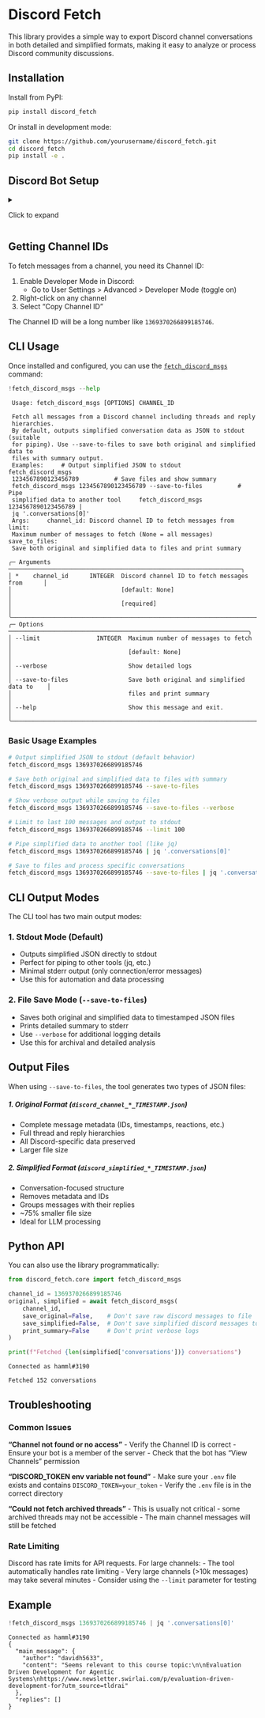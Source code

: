 # Discord Fetch


<!-- WARNING: THIS FILE WAS AUTOGENERATED! DO NOT EDIT! -->

This library provides a simple way to export Discord channel
conversations in both detailed and simplified formats, making it easy to
analyze or process Discord community discussions.

## Installation

Install from PyPI:

``` bash
pip install discord_fetch
```

Or install in development mode:

``` bash
git clone https://github.com/yourusername/discord_fetch.git
cd discord_fetch
pip install -e .
```

## Discord Bot Setup

<details>

<summary>

Click to expand
</summary>

Before using this tool, you need to create a Discord bot and obtain a
token:

### 1. Create a Discord Application

1.  Go to the [Discord Developer
    Portal](https://discord.com/developers/applications)
2.  Click “New Application” and give it a name
3.  Navigate to the “Bot” section in the sidebar
4.  Click “Add Bot”
5.  Under the “Token” section, click “Copy” to get your bot token

### 2. Required Bot Permissions

Your bot needs the following permissions: - **View Channels** - To see
the channels in the server - **Read Message History** - To fetch
historical messages - **Read Messages/View Channels** - Basic read
access

### 3. Bot Scopes and OAuth2

When inviting your bot to a server, use these scopes: - `bot` - Basic
bot permissions - `applications.commands` (optional) - If you plan to
add slash commands

### 4. Invite the Bot to Your Server

1.  In the Discord Developer Portal, go to “OAuth2” \> “URL Generator”
2.  Select the `bot` scope
3.  Select the required permissions listed above
4.  Copy the generated URL and open it in your browser
5.  Select the server you want to add the bot to

### 5. Environment Setup

Create this environment variable

``` env
DISCORD_TOKEN=your_bot_token_here
```

</details>

## Getting Channel IDs

To fetch messages from a channel, you need its Channel ID:

1.  Enable Developer Mode in Discord:
    - Go to User Settings \> Advanced \> Developer Mode (toggle on)
2.  Right-click on any channel
3.  Select “Copy Channel ID”

The Channel ID will be a long number like `1369370266899185746`.

## CLI Usage

Once installed and configured, you can use the
[`fetch_discord_msgs`](https://hamelsmu.github.io/discord_fetch/core.html#fetch_discord_msgs)
command:

``` python
!fetch_discord_msgs --help
```

                                                                                    
     Usage: fetch_discord_msgs [OPTIONS] CHANNEL_ID                                 
                                                                                    
     Fetch all messages from a Discord channel including threads and reply          
     hierarchies.                                                                   
     By default, outputs simplified conversation data as JSON to stdout (suitable   
     for piping). Use --save-to-files to save both original and simplified data to  
     files with summary output.                                                     
     Examples:     # Output simplified JSON to stdout     fetch_discord_msgs        
     1234567890123456789          # Save files and show summary                     
     fetch_discord_msgs 1234567890123456789 --save-to-files          # Pipe         
     simplified data to another tool     fetch_discord_msgs 1234567890123456789 |   
     jq '.conversations[0]'                                                         
     Args:     channel_id: Discord channel ID to fetch messages from     limit:     
     Maximum number of messages to fetch (None = all messages)     save_to_files:   
     Save both original and simplified data to files and print summary              
                                                                                    
    ╭─ Arguments ──────────────────────────────────────────────────────────────────╮
    │ *    channel_id      INTEGER  Discord channel ID to fetch messages from      │
    │                               [default: None]                                │
    │                               [required]                                     │
    ╰──────────────────────────────────────────────────────────────────────────────╯
    ╭─ Options ────────────────────────────────────────────────────────────────────╮
    │ --limit                INTEGER  Maximum number of messages to fetch          │
    │                                 [default: None]                              │
    │ --verbose                       Show detailed logs                           │
    │ --save-to-files                 Save both original and simplified data to    │
    │                                 files and print summary                      │
    │ --help                          Show this message and exit.                  │
    ╰──────────────────────────────────────────────────────────────────────────────╯

### Basic Usage Examples

``` bash
# Output simplified JSON to stdout (default behavior)
fetch_discord_msgs 1369370266899185746

# Save both original and simplified data to files with summary
fetch_discord_msgs 1369370266899185746 --save-to-files

# Show verbose output while saving to files
fetch_discord_msgs 1369370266899185746 --save-to-files --verbose

# Limit to last 100 messages and output to stdout
fetch_discord_msgs 1369370266899185746 --limit 100

# Pipe simplified data to another tool (like jq)
fetch_discord_msgs 1369370266899185746 | jq '.conversations[0]'

# Save to files and process specific conversations
fetch_discord_msgs 1369370266899185746 --save-to-files | jq '.conversations[] | select(.replies | length > 5)'
```

## CLI Output Modes

The CLI tool has two main output modes:

### 1. Stdout Mode (Default)

- Outputs simplified JSON directly to stdout
- Perfect for piping to other tools (jq, etc.)
- Minimal stderr output (only connection/error messages)
- Use this for automation and data processing

### 2. File Save Mode (`--save-to-files`)

- Saves both original and simplified data to timestamped JSON files
- Prints detailed summary to stderr
- Use `--verbose` for additional logging details
- Use this for archival and detailed analysis

## Output Files

When using `--save-to-files`, the tool generates two types of JSON
files:

##### 1. Original Format (`discord_channel_*_TIMESTAMP.json`)

- Complete message metadata (IDs, timestamps, reactions, etc.)
- Full thread and reply hierarchies
- All Discord-specific data preserved
- Larger file size

##### 2. Simplified Format (`discord_simplified_*_TIMESTAMP.json`)

- Conversation-focused structure
- Removes metadata and IDs
- Groups messages with their replies
- ~75% smaller file size
- Ideal for LLM processing

## Python API

You can also use the library programmatically:

``` python
from discord_fetch.core import fetch_discord_msgs
```

``` python
channel_id = 1369370266899185746
original, simplified = await fetch_discord_msgs(
    channel_id, 
    save_original=False,    # Don't save raw discord messages to file
    save_simplified=False,  # Don't save simplified discord messages to file
    print_summary=False     # Don't print verbose logs
)

print(f"Fetched {len(simplified['conversations'])} conversations")
```

    Connected as hamml#3190

    Fetched 152 conversations

## Troubleshooting

### Common Issues

**“Channel not found or no access”** - Verify the Channel ID is
correct - Ensure your bot is a member of the server - Check that the bot
has “View Channels” permission

**“DISCORD_TOKEN env variable not found”** - Make sure your `.env` file
exists and contains `DISCORD_TOKEN=your_token` - Verify the `.env` file
is in the correct directory

**“Could not fetch archived threads”** - This is usually not critical -
some archived threads may not be accessible - The main channel messages
will still be fetched

### Rate Limiting

Discord has rate limits for API requests. For large channels: - The tool
automatically handles rate limiting - Very large channels (\>10k
messages) may take several minutes - Consider using the `--limit`
parameter for testing

## Example

``` python
!fetch_discord_msgs 1369370266899185746 | jq '.conversations[0]'
```

    Connected as hamml#3190
    {
      "main_message": {
        "author": "davidh5633",
        "content": "Seems relevant to this course topic:\n\nEvaluation Driven Development for Agentic Systems\nhttps://www.newsletter.swirlai.com/p/evaluation-driven-development-for?utm_source=tldrai"
      },
      "replies": []
    }
